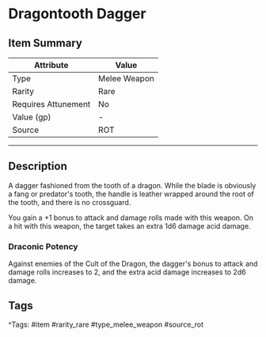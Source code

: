 # Dragontooth Dagger

## Item Summary

| Attribute            | Value                        |
|----------------------|------------------------------|
| Type                 | Melee Weapon |
| Rarity               | Rare             |
| Requires Attunement  | No                |
| Value (gp)           | -    |
| Source               | ROT |

---

## Description

A dagger fashioned from the tooth of a dragon. While the blade is obviously a fang or predator's tooth, the handle is leather wrapped around the root of the tooth, and there is no crossguard.

You gain a +1 bonus to attack and damage rolls made with this weapon. On a hit with this weapon, the target takes an extra 1d6 damage acid damage.

### Draconic Potency

Against enemies of the Cult of the Dragon, the dagger's bonus to attack and damage rolls increases to 2, and the extra acid damage increases to 2d6 damage.

## Tags

^Tags: #item #rarity_rare #type_melee_weapon #source_rot
